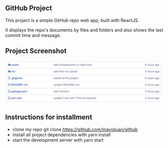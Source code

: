 ## GitHub Project

This project is a simple GitHub repo web app, built with ReactJS.

It displays the repo's documents by files and folders and also shows the last commit time and message.


## Project Screenshot 
![](src/github.png)


## Instructions for installment

- clone my repo git clone https://github.com/mavisluan/github
- install all project dependencies with yarn install
- start the development server with yarn start

